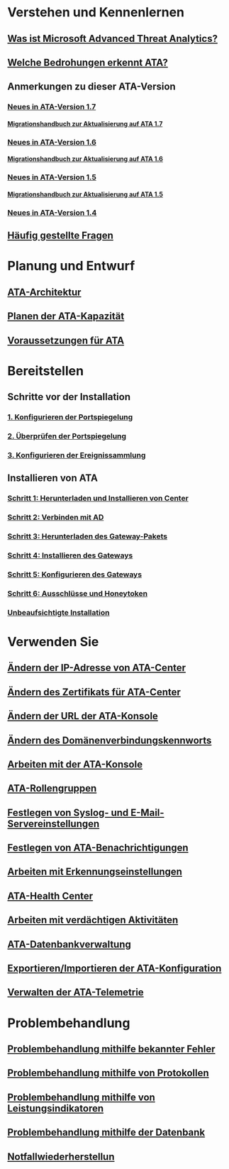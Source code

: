 # Verstehen und Kennenlernen
## [Was ist Microsoft Advanced Threat Analytics?](/advanced-threat-analytics/understand-explore/what-is-ata)
## [Welche Bedrohungen erkennt ATA?](/advanced-threat-analytics/understand-explore/ata-threats)
## Anmerkungen zu dieser ATA-Version
### [Neues in ATA-Version 1.7](/advanced-threat-analytics/understand-explore/whats-new-version-1.7)
#### [Migrationshandbuch zur Aktualisierung auf ATA 1.7](/advanced-threat-analytics/understand-explore/ata-update-1.7-migration-guide)
### [Neues in ATA-Version 1.6](/advanced-threat-analytics/understand-explore/whats-new-version-1.6)
#### [Migrationshandbuch zur Aktualisierung auf ATA 1.6](/advanced-threat-analytics/understand-explore/ata-update-1.6-migration-guide)
### [Neues in ATA-Version 1.5](/advanced-threat-analytics/understand-explore/whats-new-version-1.5)
#### [Migrationshandbuch zur Aktualisierung auf ATA 1.5](/advanced-threat-analytics/understand-explore/ata-update-1.5-migration-guide)
### [Neues in ATA-Version 1.4](/advanced-threat-analytics/understand-explore/whats-new-version-1.4)
## [Häufig gestellte Fragen](/advanced-threat-analytics/understand-explore/ata-technical-faq)
# Planung und Entwurf
## [ATA-Architektur](/advanced-threat-analytics/plan-design/ata-architecture)
## [Planen der ATA-Kapazität](/advanced-threat-analytics/plan-design/ata-capacity-planning)
## [Voraussetzungen für ATA](/advanced-threat-analytics/plan-design/ata-prerequisites)
# Bereitstellen
## Schritte vor der Installation
### [1. Konfigurieren der Portspiegelung](configure-port-mirroring.md)
### [2. Überprüfen der Portspiegelung](validate-port-mirroring.md)
### [3. Konfigurieren der Ereignissammlung](configure-event-collection.md)
## Installieren von ATA
### [Schritt 1: Herunterladen und Installieren von Center](install-ata-step1.md)
### [Schritt 2: Verbinden mit AD](install-ata-step2.md)
### [Schritt 3: Herunterladen des Gateway-Pakets](install-ata-step3.md)
### [Schritt 4: Installieren des Gateways](install-ata-step4.md)
### [Schritt 5: Konfigurieren des Gateways](install-ata-step5.md)
### [Schritt 6: Ausschlüsse und Honeytoken](install-ata-step6.md)
### [Unbeaufsichtigte Installation](ata-silent-installation.md)
# Verwenden Sie
## [Ändern der IP-Adresse von ATA-Center](modifying-ata-config-centerip.md)
## [Ändern des Zertifikats für ATA-Center](modifying-ata-config-centercert.md)
## [Ändern der URL der ATA-Konsole](modifying-ata-config-consoleurl.md)
## [Ändern des Domänenverbindungskennworts](modifying-ata-config-dcpassword.md)
## [Arbeiten mit der ATA-Konsole](working-with-ata-console.md)
## [ATA-Rollengruppen](ata-role-groups.md)
## [Festlegen von Syslog- und E-Mail-Servereinstellungen](setting-syslog-email-server-settings.md)
## [Festlegen von ATA-Benachrichtigungen](setting-ata-alerts.md)
## [Arbeiten mit Erkennungseinstellungen](working-with-detection-settings.md)
## [ATA-Health Center](ata-health-center.md)
## [Arbeiten mit verdächtigen Aktivitäten](working-with-suspicious-activities.md)
## [ATA-Datenbankverwaltung](ata-database-management.md)
## [Exportieren/Importieren der ATA-Konfiguration](ata-configuration-file.md)
## [Verwalten der ATA-Telemetrie](manage-telemetry-settings.md)
# Problembehandlung
## [Problembehandlung mithilfe bekannter Fehler](/advanced-threat-analytics/troubleshoot/troubleshooting-ata-known-errors)
## [Problembehandlung mithilfe von Protokollen](/advanced-threat-analytics/troubleshoot/troubleshooting-ata-using-logs)
## [Problembehandlung mithilfe von Leistungsindikatoren](/advanced-threat-analytics/troubleshoot/troubleshooting-ata-using-perf-counters)
## [Problembehandlung mithilfe der Datenbank](/advanced-threat-analytics/troubleshoot/troubleshooting-ata-using-ata-database)
## [Notfallwiederherstellun](/advanced-threat-analytics/troubleshoot/disaster-recovery)